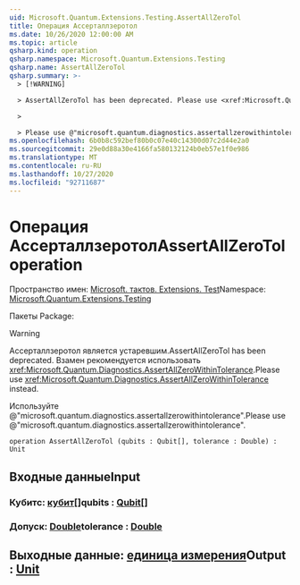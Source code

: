 ```yaml
---
uid: Microsoft.Quantum.Extensions.Testing.AssertAllZeroTol
title: Операция Ассерталлзеротол
ms.date: 10/26/2020 12:00:00 AM
ms.topic: article
qsharp.kind: operation
qsharp.namespace: Microsoft.Quantum.Extensions.Testing
qsharp.name: AssertAllZeroTol
qsharp.summary: >-
  > [!WARNING]

  > AssertAllZeroTol has been deprecated. Please use <xref:Microsoft.Quantum.Diagnostics.AssertAllZeroWithinTolerance> instead.

  >

  > Please use @"microsoft.quantum.diagnostics.assertallzerowithintolerance".
ms.openlocfilehash: 6b0b8c592bef80b0c07e40c14300d07c2d44e2a0
ms.sourcegitcommit: 29e0d88a30e4166fa580132124b0eb57e1f0e986
ms.translationtype: MT
ms.contentlocale: ru-RU
ms.lasthandoff: 10/27/2020
ms.locfileid: "92711687"
---
```

# <a name="assertallzerotol-operation"></a><span data-ttu-id="a6d86-102">Операция Ассерталлзеротол</span><span class="sxs-lookup"><span data-stu-id="a6d86-102">AssertAllZeroTol operation</span></span>

<span data-ttu-id="a6d86-103">Пространство имен: [Microsoft. тактов. Extensions. Test](xref:Microsoft.Quantum.Extensions.Testing)</span><span class="sxs-lookup"><span data-stu-id="a6d86-103">Namespace: [Microsoft.Quantum.Extensions.Testing](xref:Microsoft.Quantum.Extensions.Testing)</span></span>

<span data-ttu-id="a6d86-104">Пакеты [](https://nuget.org/packages/)</span><span class="sxs-lookup"><span data-stu-id="a6d86-104">Package: [](https://nuget.org/packages/)</span></span>


> [!WARNING]
> <span data-ttu-id="a6d86-105">Ассерталлзеротол является устаревшим.</span><span class="sxs-lookup"><span data-stu-id="a6d86-105">AssertAllZeroTol has been deprecated.</span></span> <span data-ttu-id="a6d86-106">Взамен рекомендуется использовать <xref:Microsoft.Quantum.Diagnostics.AssertAllZeroWithinTolerance>.</span><span class="sxs-lookup"><span data-stu-id="a6d86-106">Please use <xref:Microsoft.Quantum.Diagnostics.AssertAllZeroWithinTolerance> instead.</span></span>
>
> <span data-ttu-id="a6d86-107">Используйте @"microsoft.quantum.diagnostics.assertallzerowithintolerance".</span><span class="sxs-lookup"><span data-stu-id="a6d86-107">Please use @"microsoft.quantum.diagnostics.assertallzerowithintolerance".</span></span>



```qsharp
operation AssertAllZeroTol (qubits : Qubit[], tolerance : Double) : Unit
```


## <a name="input"></a><span data-ttu-id="a6d86-108">Входные данные</span><span class="sxs-lookup"><span data-stu-id="a6d86-108">Input</span></span>

### <a name="qubits--qubit"></a><span data-ttu-id="a6d86-109">Кубитс: [кубит](xref:microsoft.quantum.lang-ref.qubit)[]</span><span class="sxs-lookup"><span data-stu-id="a6d86-109">qubits : [Qubit](xref:microsoft.quantum.lang-ref.qubit)[]</span></span>




### <a name="tolerance--double"></a><span data-ttu-id="a6d86-110">Допуск: [Double](xref:microsoft.quantum.lang-ref.double)</span><span class="sxs-lookup"><span data-stu-id="a6d86-110">tolerance : [Double](xref:microsoft.quantum.lang-ref.double)</span></span>





## <a name="output--unit"></a><span data-ttu-id="a6d86-111">Выходные данные: [единица измерения](xref:microsoft.quantum.lang-ref.unit)</span><span class="sxs-lookup"><span data-stu-id="a6d86-111">Output : [Unit](xref:microsoft.quantum.lang-ref.unit)</span></span>

